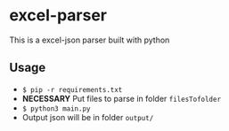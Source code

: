 # excel-parser
This is a excel-json parser built with python

## Usage
- `$ pip -r requirements.txt`
- **NECESSARY** Put files to parse in folder `filesTofolder`
- `$ python3 main.py`
- Output json will be in folder `output/`